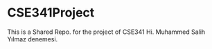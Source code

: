 # CSE341Project
This is a Shared Repo. for the project of CSE341
Hi.
Muhammed Salih Yılmaz denemesi.
